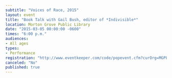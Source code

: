 ```yaml
---
subtitle: "Voices of Race, 2015"
layout: event
title: "Book Talk with Gail Bush, editor of *Indivisible*"
location: Morton Grove Public Library
date: "2015-03-05 00:00:00 -0600"
times: "6:00 p.m."
audiences:
- All ages
types:
- Performance
registration: "http://www.eventkeeper.com/code/popevent.cfm?curOrg=MGPL&curApp=events&eID=3876537&thisDate=NO_DATE"
canceled: "No"
published: true
---
```

